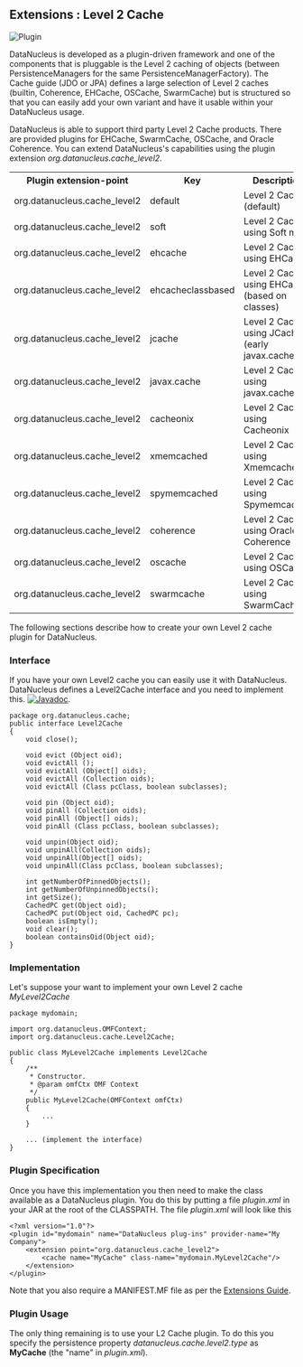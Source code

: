 <head><title>Extensions : Level 2 Cache</title></head>

## Extensions : Level 2 Cache
![Plugin](../../images/nucleus_plugin.gif)

DataNucleus is developed as a plugin-driven framework and one of the components that is 
pluggable is the Level 2 caching of objects (between PersistenceManagers for the same 
PersistenceManagerFactory). The Cache guide (JDO or JPA) defines a large selection of Level 2 caches (builtin, 
Coherence, EHCache, OSCache, SwarmCache) but is structured so that you can easily add your 
own variant and have it usable within your DataNucleus usage. 

DataNucleus is able to support third party Level 2 Cache products. There are provided plugins
for EHCache, SwarmCache, OSCache, and Oracle Coherence. You can extend DataNucleus's 
capabilities using the plugin extension _org.datanucleus.cache_level2_.


<table>
    <tr>
        <th>Plugin extension-point</th>
        <th>Key</th>
        <th>Description</th>
        <th width="80">Location</th>
    </tr>
    <tr>
        <td>org.datanucleus.cache_level2</td>
        <td>default</td>
        <td>Level 2 Cache (default)</td>
        <td>datanucleus-core</td>
    </tr>
    <tr>
        <td>org.datanucleus.cache_level2</td>
        <td>soft</td>
        <td>Level 2 Cache using Soft maps</td>
        <td>datanucleus-core</td>
    </tr>
    <tr>
        <td>org.datanucleus.cache_level2</td>
        <td>ehcache</td>
        <td>Level 2 Cache using EHCache</td>
        <td>datanucleus-cache</td>
    </tr>
    <tr>
        <td>org.datanucleus.cache_level2</td>
        <td>ehcacheclassbased</td>
        <td>Level 2 Cache using EHCache (based on classes)</td>
        <td>datanucleus-cache</td>
    </tr>
    <tr>
        <td>org.datanucleus.cache_level2</td>
        <td>jcache</td>
        <td>Level 2 Cache using JCache (early javax.cache)</td>
        <td>datanucleus-cache</td>
    </tr>
    <tr>
        <td>org.datanucleus.cache_level2</td>
        <td>javax.cache</td>
        <td>Level 2 Cache using javax.cache</td>
        <td>datanucleus-core</td>
    </tr>
    <tr>
        <td>org.datanucleus.cache_level2</td>
        <td>cacheonix</td>
        <td>Level 2 Cache using Cacheonix</td>
        <td>datanucleus-cache</td>
    </tr>
    <tr>
        <td>org.datanucleus.cache_level2</td>
        <td>xmemcached</td>
        <td>Level 2 Cache using Xmemcached</td>
        <td>datanucleus-cache</td>
    </tr>
    <tr>
        <td>org.datanucleus.cache_level2</td>
        <td>spymemcached</td>
        <td>Level 2 Cache using Spymemcached</td>
        <td>datanucleus-cache</td>
    </tr>
    <tr>
        <td>org.datanucleus.cache_level2</td>
        <td>coherence</td>
        <td>Level 2 Cache using Oracle Coherence</td>
        <td>datanucleus-cache</td>
    </tr>
    <tr>
        <td>org.datanucleus.cache_level2</td>
        <td>oscache</td>
        <td>Level 2 Cache using OSCache</td>
        <td>datanucleus-cache</td>
    </tr>
    <tr>
        <td>org.datanucleus.cache_level2</td>
        <td>swarmcache</td>
        <td>Level 2 Cache using SwarmCache</td>
        <td>datanucleus-cache</td>
    </tr>
</table>


The following sections describe how to create your own Level 2 cache plugin for DataNucleus.

### Interface

If you have your own Level2 cache you can easily use it with DataNucleus. DataNucleus defines a Level2Cache interface and you need to implement this.
[![Javadoc](../../images/javadoc.gif)](ttp://www.datanucleus.org/javadocs/core/latest/org/datanucleus/cache/Level2Cache.html).


	package org.datanucleus.cache;
	public interface Level2Cache
	{
    	void close();
	
    	void evict (Object oid);
    	void evictAll ();
    	void evictAll (Object[] oids);
    	void evictAll (Collection oids);
    	void evictAll (Class pcClass, boolean subclasses);

	    void pin (Object oid);
   	 	void pinAll (Collection oids);
    	void pinAll (Object[] oids);
    	void pinAll (Class pcClass, boolean subclasses);
	
    	void unpin(Object oid);
    	void unpinAll(Collection oids);
    	void unpinAll(Object[] oids);
    	void unpinAll(Class pcClass, boolean subclasses);
	
    	int getNumberOfPinnedObjects();
    	int getNumberOfUnpinnedObjects();
    	int getSize();
    	CachedPC get(Object oid);
    	CachedPC put(Object oid, CachedPC pc);
    	boolean isEmpty();
    	void clear();
    	boolean containsOid(Object oid);
	}


### Implementation

Let's suppose your want to implement your own Level 2 cache _MyLevel2Cache_


	package mydomain;
	
	import org.datanucleus.OMFContext;
	import org.datanucleus.cache.Level2Cache;
	
	public class MyLevel2Cache implements Level2Cache
	{
	    /**
	     * Constructor.
	     * @param omfCtx OMF Context
	     */
	    public MyLevel2Cache(OMFContext omfCtx)
	    {
	        ...
	    }
	
	    ... (implement the interface)
	}


### Plugin Specification

Once you have this implementation you then need to make the class available as a DataNucleus plugin. You do this by putting 
a file _plugin.xml_ in your JAR at the root of the CLASSPATH. The file _plugin.xml_ will look like this

	<?xml version="1.0"?>
	<plugin id="mydomain" name="DataNucleus plug-ins" provider-name="My Company">
    	<extension point="org.datanucleus.cache_level2">
        	<cache name="MyCache" class-name="mydomain.MyLevel2Cache"/>
    	</extension>
	</plugin>

Note that you also require a MANIFEST.MF file as per the [Extensions Guide](index.html).


### Plugin Usage

The only thing remaining is to use your L2 Cache plugin. To do this you specify the persistence property 
_datanucleus.cache.level2.type_ as __MyCache__ (the "name" in _plugin.xml_).
